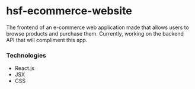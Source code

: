 # hsf-ecommerce-website
The frontend of an e-commerce web application made that allows users to browse 
products and purchase them. Currently, working on the backend API that will
compliment this app. 

### Technologies
- React.js
- JSX
- CSS

